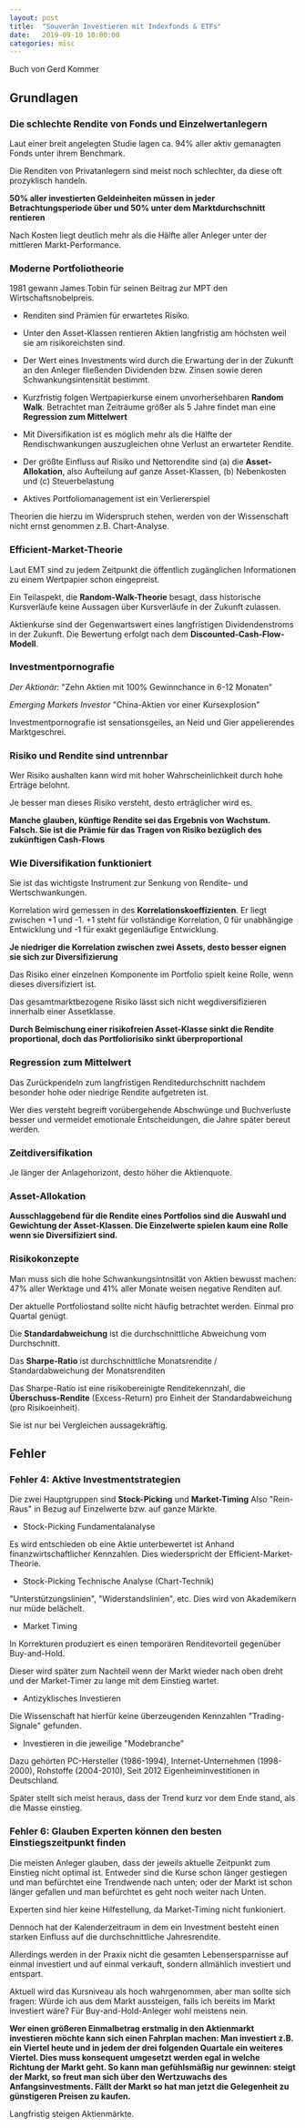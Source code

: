 ```yaml
---
layout: post
title:  "Souverän Investieren mit Indexfonds & ETFs"
date:   2019-09-10 10:00:00
categories: misc
---
```


Buch von Gerd Kommer


## Grundlagen

### Die schlechte Rendite von Fonds und Einzelwertanlegern

Laut einer breit angelegten Studie lagen ca. 94% aller aktiv gemanagten Fonds unter ihrem Benchmark.

Die Renditen von Privatanlegern sind meist noch schlechter, da diese oft prozyklisch handeln.

**50% aller investierten Geldeinheiten müssen in jeder Betrachtungsperiode über und 50% unter dem Marktdurchschnitt rentieren**

Nach Kosten liegt deutlich mehr als die Hälfte aller Anleger unter der mittleren Markt-Performance.


### Moderne Portfoliotheorie

1981 gewann James Tobin für seinen Beitrag zur MPT den Wirtschaftsnobelpreis.

* Renditen sind Prämien für erwartetes Risiko.

* Unter den Asset-Klassen rentieren Aktien langfristig am höchsten weil sie am risikoreichsten sind.

* Der Wert eines Investments wird durch die Erwartung der in der Zukunft an den Anleger fließenden Dividenden bzw. Zinsen sowie deren Schwankungsintensität bestimmt.

* Kurzfristig folgen Wertpapierkurse einem unvorhersehbaren **Random Walk**. Betrachtet man Zeiträume größer als 5 Jahre findet man eine **Regression zum Mittelwert**

* Mit Diversifikation ist es möglich mehr als die Hälfte der Rendischwankungen auszugleichen ohne Verlust an erwarteter Rendite.

* Der größte Einfluss auf Risiko und Nettorendite sind (a) die **Asset-Allokation**, also Aufteilung auf ganze Asset-Klassen, (b) Nebenkosten und (c) Steuerbelastung

* Aktives Portfoliomanagement ist ein Verliererspiel

Theorien die hierzu im Widerspruch stehen, werden von der Wissenschaft nicht ernst genommen z.B. Chart-Analyse.


### Efficient-Market-Theorie

Laut EMT sind zu jedem Zeitpunkt die öffentlich zugänglichen Informationen zu einem Wertpapier schon eingepreist.

Ein Teilaspekt, die **Random-Walk-Theorie** besagt, dass historische Kursverläufe keine Aussagen über Kursverläufe in der Zukunft zulassen.

Aktienkurse sind der Gegenwartswert eines langfristigen Dividendenstroms in der Zukunft. Die Bewertung erfolgt nach dem **Discounted-Cash-Flow-Modell**.


### Investmentpornografie

*Der Aktionär*: "Zehn Aktien mit 100% Gewinnchance in 6-12 Monaten"

*Emerging Markets Investor* "China-Aktien vor einer Kursexplosion"

Investmentpornografie ist sensationsgeiles, an Neid und Gier appelierendes Marktgeschrei.


### Risiko und Rendite sind untrennbar

Wer Risiko aushalten kann wird mit hoher Wahrscheinlichkeit durch hohe Erträge belohnt.

Je besser man dieses Risiko versteht, desto erträglicher wird es.

**Manche glauben, künftige Rendite sei das Ergebnis von Wachstum. Falsch. Sie ist die Prämie für das Tragen von Risiko bezüglich des zukünftigen Cash-Flows**


### Wie Diversifikation funktioniert

Sie ist das wichtigste Instrument zur Senkung von Rendite- und Wertschwankungen.

Korrelation wird gemessen in des **Korrelationskoeffizienten**. Er liegt zwischen +1 und -1. +1 steht für vollständige Korrelation, 0 für unabhängige Entwicklung und -1 für exakt gegenläufige Entwicklung.

**Je niedriger die Korrelation zwischen zwei Assets, desto besser eignen sie sich zur Diversifizierung**

Das Risiko einer einzelnen Komponente im Portfolio spielt keine Rolle, wenn dieses diversifiziert ist.

Das gesamtmarktbezogene Risiko lässt sich nicht wegdiversifizieren innerhalb einer Assetklasse.

**Durch Beimischung einer risikofreien Asset-Klasse sinkt die Rendite proportional, doch das Portfoliorisiko sinkt überproportional**


### Regression zum Mittelwert

Das Zurückpendeln zum langfristigen Renditedurchschnitt nachdem besonder hohe oder niedrige Rendite aufgetreten ist.

Wer dies versteht begreift vorübergehende Abschwünge und Buchverluste besser und vermeidet emotionale Entscheidungen, die Jahre später bereut werden.


### Zeitdiversifikation

Je länger der Anlagehorizont, desto höher die Aktienquote.


### Asset-Allokation

**Ausschlaggebend für die Rendite eines Portfolios sind die Auswahl und Gewichtung der Asset-Klassen. Die Einzelwerte spielen kaum eine Rolle wenn sie Diversifiziert sind.**


### Risikokonzepte

Man muss sich die hohe Schwankungsintnsität von Aktien bewusst machen: 47% aller Werktage und 41% aller Monate weisen negative Renditen auf.

Der aktuelle Portfoliostand sollte nicht häufig betrachtet werden. Einmal pro Quartal genügt.

Die **Standardabweichung** ist die durchschnittliche Abweichung vom Durchschnitt.

Das **Sharpe-Ratio** ist durchschnittliche Monatsrendite / Standardabweichung der Monatsrenditen

Das Sharpe-Ratio ist eine risikobereinigte Renditekennzahl, die **Überschuss-Rendite** (Excess-Return) pro Einheit der Standardabweichung (pro Risikoeinheit).

Sie ist nur bei Vergleichen aussagekräftig.


## Fehler

### Fehler 4: Aktive Investmentstrategien

Die zwei Hauptgruppen sind **Stock-Picking** und **Market-Timing** Also "Rein-Raus" in Bezug auf Einzelwerte bzw. auf ganze Märkte.

* Stock-Picking Fundamentalanalyse

Es wird entschieden ob eine Aktie unterbewertet ist Anhand finanzwirtschaftlicher Kennzahlen. Dies wiederspricht der Efficient-Market-Theorie.

* Stock-Picking Technische Analyse (Chart-Technik)

"Unterstützungslinien", "Widerstandslinien", etc. Dies wird von Akademikern nur müde belächelt.

* Market Timing

In Korrekturen produziert es einen temporären Renditevorteil gegenüber Buy-and-Hold.

Dieser wird später zum Nachteil wenn der Markt wieder nach oben dreht und der Market-Timer zu lange mit dem Einstieg wartet.

* Antizyklisches Investieren

Die Wissenschaft hat hierfür keine überzeugenden Kennzahlen "Trading-Signale" gefunden.

* Investieren in die jeweilige "Modebranche"

Dazu gehörten PC-Hersteller (1986-1994), Internet-Unternehmen (1998-2000), Rohstoffe (2004-2010), Seit 2012 Eigenheiminvestitionen in Deutschland.

Später stellt sich meist heraus, dass der Trend kurz vor dem Ende stand, als die Masse einstieg.


### Fehler 6: Glauben Experten können den besten Einstiegszeitpunkt finden

Die meisten Anleger glauben, dass der jeweils aktuelle Zeitpunkt zum Einstieg nicht optimal ist. Entweder sind die Kurse schon länger gestiegen und man befürchtet eine Trendwende nach unten; oder der Markt ist schon länger gefallen und man befürchtet es geht noch weiter nach Unten.

Experten sind hier keine Hilfestellung, da Market-Timing nicht funkioniert.

Dennoch hat der Kalenderzeitraum in dem ein Investment besteht einen starken Einfluss auf die durchschnittliche Jahresrendite.

Allerdings werden in der Praxix nicht die gesamten Lebensersparnisse auf einmal investiert und auf einmal verkauft, sondern allmählich investiert und entspart.

Aktuell wird das Kursniveau als hoch wahrgenommen, aber man sollte sich fragen: Würde ich aus dem Markt aussteigen, falls ich bereits im Markt investiert wäre? Für Buy-and-Hold-Anleger wohl meistens nein.

**Wer einen größeren Einmalbetrag erstmalig in den Aktienmarkt investieren möchte kann sich einen Fahrplan machen: Man investiert z.B. ein Viertel heute und in jedem der drei folgenden Quartale ein weiteres Viertel. Dies muss konsequent umgesetzt werden egal in welche Richtung der Markt geht. So kann man gefühlsmäßig nur gewinnen: steigt der Markt, so freut man sich über den Wertzuwachs des Anfangsinvestments. Fällt der Markt so hat man jetzt die Gelegenheit zu günstigeren Preisen zu kaufen.**

Langfristig steigen Aktienmärkte.


